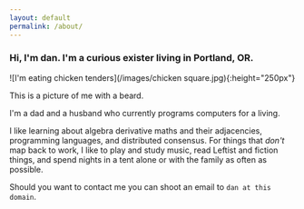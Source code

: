 ```yaml
---
layout: default
permalink: /about/
---
```


### Hi, I'm dan. I'm a curious exister living in Portland, OR.

![I'm eating chicken tenders](/images/chicken square.jpg){:height="250px"}

This is a picture of me with a beard.

I'm a dad and a husband who currently programs computers for a living.

I like learning about algebra derivative maths and their adjacencies, programming languages, and distributed consensus. For things that _don't_ map back to work, I like to play and study music, read Leftist and fiction things, and spend nights in a tent alone or with the family as often as possible.

Should you want to contact me you can shoot an email to `dan at this domain`.
